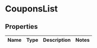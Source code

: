 # CouponsList

## Properties
Name | Type | Description | Notes
------------ | ------------- | ------------- | -------------
